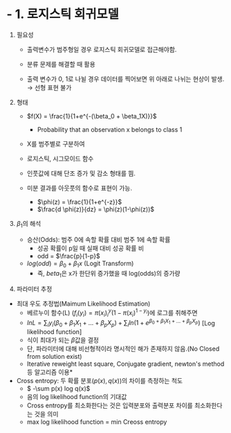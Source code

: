 # - 1. 로지스틱 회귀모델

  1) 필요성
  
     * 출력변수가 범주형일 경우 로지스틱 회귀모델로 접근해야함.
     
     * 분류 문제를 해결할 때 활용
     
     * 출력 변수가 0, 1로 나뉠 경우 데이터를 찍어보면 위 아래로 나뉘는 현상이 발생. → 선형 표현 불가
  
  2) 형태
  
     * $f(X) = \frac{1}{1+e^{-(\beta_0 + \beta_1X)}}$
       * Probability that an observation x belongs to class 1
     * X를 범주별로 구분하여 
    
     * 로지스틱, 시그모이드 함수
     
     * 인풋값에 대해 단조 증가 및 감소 형태를 띔.

     * 미분 결과를 아웃풋의 함수로 표현이 가능.
       * $\phi(z) = \frac{1}{1+e^{-z}}$
       * $\frac{d \phi(z)}{dz} = \phi(z)(1-\phi(z))$
  
  3) $\beta_1$의 해석
     * 승산(Odds): 범주 0에 속할 확률 대비 범주 1에 속할 확률
       * 성공 확률이 p일 때 실패 대비 성공 확률 비
       * odd = $\frac{p}{1-p}$
     * $log(odd) = \beta_0 + \beta_1 x$ (Logit Transform)
       * 즉, $beta_1$은 x가 한단위 증가했을 때 log(odds)의 증가량

  4) 파라미터 추정
   * 최대 우도 추정법(Maimum Likelihood Estimation)
      * 베르누이 함수(L) ($f_i(y_i) = \pi(x_i)^y_i(1-\pi(x_i)^{1-y_i}$)에 로그를 취해주면
      * $ln L = \sum_i y_i(\beta_0+\beta_1 X_1 + ... + \beta_p X_p) +\sum_i ln(1+e^{\beta_0+\beta_1 X_1 + ... + \beta_p X_p})$ [Log likelihood function]
      * 식이 최대가 되는 $\beta$값을 결정
      * 단, 파라미터에 대해 비선형적이라 명시적인 해가 존재하지 않음.(No Closed from solution exist)
      * Iterative reweight least square, Conjugate gradient, newton's method 등 알고리즘 이용*    
   * Cross entropy: 두 확률 분포($p(x), q(x)$)의 차이를 측정하는 척도
      * $ -\sum p(x) log q(x)$
      * 음의 log likelihood function의 기대값
      * Cross entropy를 최소화한다는 것은 입력분포와 출력분포 차이를 최소화한다는 것을 의미
      * max log likelihood function = min Creoss entropy
      
